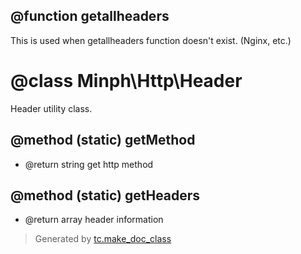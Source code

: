 ## @function getallheaders

 This is used when getallheaders function doesn't exist. (Nginx, etc.)

# @class Minph\Http\Header

 Header utility class.

## @method (static) getMethod
* @return string get http method

## @method (static) getHeaders
* @return array header information




>Generated by [tc.make_doc_class](https://github.com/ISSKJ/toolc-dist/)
